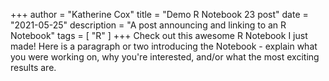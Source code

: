 
+++ author = "Katherine Cox" title = "Demo R Notebook 23 post" date = "2021-05-25" description = "A post announcing and linking to an R Notebook" tags = [ "R" ] +++
Check out this awesome R Notebook I just made!
Here is a paragraph or two introducing the Notebook - explain what you were working on, why you're interested, and/or what the most exciting results are.
